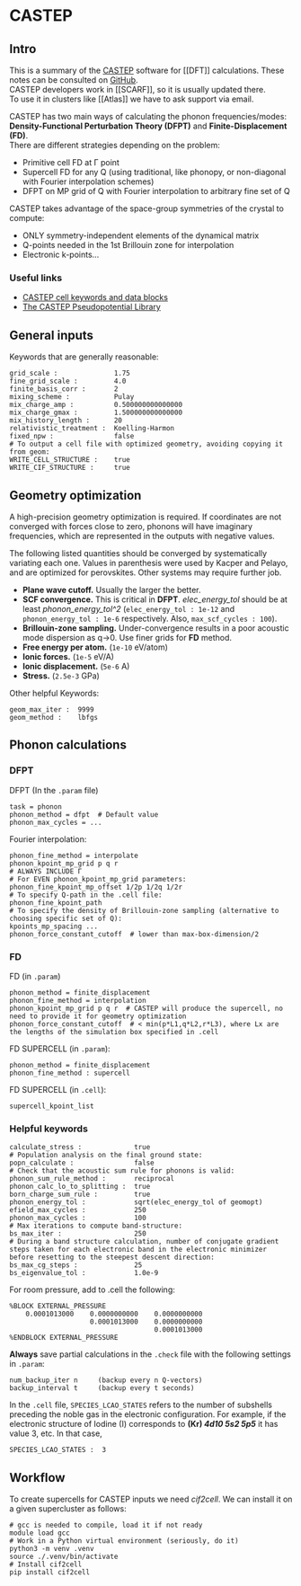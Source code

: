 # CASTEP

## Intro

This is a summary of the [CASTEP](http://www.castep.org/) software for [[DFT]] calculations. These notes can be consulted on [GitHub](https://github.com/pablogila/castep4dummies).  
CASTEP developers work in [[SCARF]], so it is usually updated there.  
To use it in clusters like [[Atlas]] we have to ask support via email.  

CASTEP has two main ways of calculating the phonon frequencies/modes: **Density-Functional Perturbation Theory (DFPT)** and **Finite-Displacement (FD)**.  
There are different strategies depending on the problem:  
- Primitive cell FD at Γ point  
- Supercell FD for any Q (using traditional, like phonopy, or non-diagonal with Fourier interpolation schemes)  
- DFPT on MP grid of Q with Fourier interpolation to arbitrary fine set of Q  

CASTEP takes advantage of the space-group symmetries of the crystal to compute:  
- ONLY symmetry-independent elements of the dynamical matrix  
- Q-points needed in the 1st Brillouin zone for interpolation  
- Electronic k-points...  

### Useful links

- [CASTEP cell keywords and data blocks](https://www.tcm.phy.cam.ac.uk/castep/documentation/WebHelp/content/modules/castep/keywords/k_main_structure.htm)  
- [The CASTEP Pseudopotential Library](https://www.ccpnc.ac.uk/pspot-site/)  

## General inputs

Keywords that are generally reasonable:  
```castep
grid_scale :              1.75
fine_grid_scale :         4.0
finite_basis_corr :       2
mixing_scheme :           Pulay
mix_charge_amp :          0.500000000000000
mix_charge_gmax :         1.500000000000000
mix_history_length :      20
relativistic_treatment :  Koelling-Harmon
fixed_npw :               false
# To output a cell file with optimized geometry, avoiding copying it from geom:
WRITE_CELL_STRUCTURE :    true
WRITE_CIF_STRUCTURE :     true
```

## Geometry optimization

A high-precision geometry optimization is required. If coordinates are not converged with forces close to zero, phonons will have imaginary frequencies, which are represented in the outputs with negative values.  

The following listed quantities should be converged by systematically variating each one. Values in parenthesis were used by Kacper and Pelayo, and are optimized for perovskites. Other systems may require further job.  

- **Plane wave cutoff.** Usually the larger the better.  
- **SCF convergence.** This is critical in **DFPT**. *elec_energy_tol* should be at least *phonon_energy_tol^2* (`elec_energy_tol : 1e-12` and `phonon_energy_tol : 1e-6` respectively. Also, `max_scf_cycles : 100`).  
- **Brillouin-zone sampling.** Under-convergence results in a poor acoustic mode dispersion as q->0. Use finer grids for **FD** method.  
- **Free energy per atom.** (`1e-10` eV/atom)  
- **Ionic forces.** (`1e-5` eV/A)  
- **Ionic displacement.** (`5e-6` A)  
- **Stress.** (`2.5e-3` GPa)  

Other helpful Keywords:  
```castep
geom_max_iter :  9999
geom_method :    lbfgs
```

## Phonon calculations

### DFPT

DFPT (In the `.param` file)  
```param
task = phonon
phonon_method = dfpt  # Default value
phonon_max_cycles = ...
```

Fourier interpolation:  
```param
phonon_fine_method = interpolate
phonon_kpoint_mp_grid p q r
# ALWAYS INCLUDE Γ
# For EVEN phonon_kpoint_mp_grid parameters:
phonon_fine_kpoint_mp_offset 1/2p 1/2q 1/2r
# To specify Q-path in the .cell file:
phonon_fine_kpoint_path
# To specify the density of Brillouin-zone sampling (alternative to choosing specific set of Q):
kpoints_mp_spacing ...
phonon_force_constant_cutoff  # lower than max-box-dimension/2
```
### FD

FD (in `.param`)  
```param
phonon_method = finite_displacement
phonon_fine_method = interpolation
phonon_kpoint_mp_grid p q r  # CASTEP will produce the supercell, no need to provide it for geometry optimization
phonon_force_constant_cutoff  # < min(p*L1,q*L2,r*L3), where Lx are the lengths of the simulation box specified in .cell
```

FD SUPERCELL (in `.param`):  
```param
phonon_method = finite_displacement
phonon_fine_method : supercell
```

FD SUPERCELL (in `.cell`):  
```cell
supercell_kpoint_list
```

### Helpful keywords

```
calculate_stress :             true
# Population analysis on the final ground state:
popn_calculate :               false
# Check that the acoustic sum rule for phonons is valid:
phonon_sum_rule_method :       reciprocal
phonon_calc_lo_to_splitting :  true
born_charge_sum_rule :         true
phonon_energy_tol :            sqrt(elec_energy_tol of geomopt)
efield_max_cycles :            250
phonon_max_cycles :            100
# Max iterations to compute band-structure:
bs_max_iter :                  250
# During a band structure calculation, number of conjugate gradient steps taken for each electronic band in the electronic minimizer before resetting to the steepest descent direction:
bs_max_cg_steps :              25
bs_eigenvalue_tol :            1.0e-9
```

For room pressure, add to .cell the following:  
```cell
%BLOCK EXTERNAL_PRESSURE
    0.0001013000    0.0000000000    0.0000000000
                    0.0001013000    0.0000000000
                                    0.0001013000
%ENDBLOCK EXTERNAL_PRESSURE
```

**Always** save partial calculations in the `.check` file with the following settings in `.param`:  
```param
num_backup_iter n     (backup every n Q-vectors)
backup_interval t     (backup every t seconds)
```

In the `.cell` file, `SPECIES_LCAO_STATES` refers to the number of subshells preceding the noble gas in the electronic configuration. For example, if the electronic structure of Iodine (I) corresponds to  **(Kr) *4d10 5s2 5p5***  it has value 3, etc. In that case,  
```cell_example
SPECIES_LCAO_STATES :  3
```

## Workflow

To create supercells for CASTEP inputs we need *cif2cell*. We can install it on a given supercluster as follows:  
```shell
# gcc is needed to compile, load it if not ready
module load gcc
# Work in a Python virtual environment (seriously, do it)
python3 -m venv .venv
source ./.venv/bin/activate
# Install cif2cell
pip install cif2cell
```

